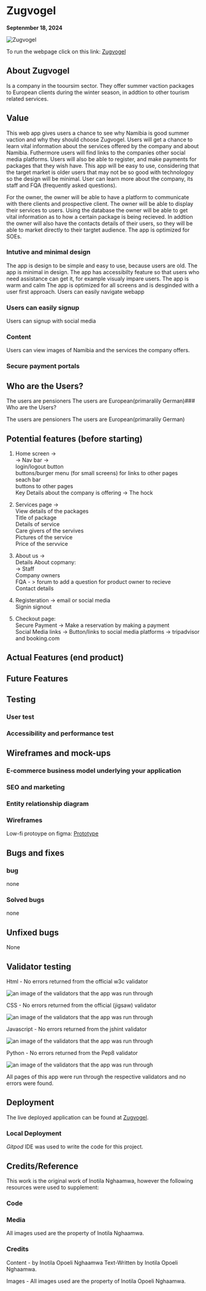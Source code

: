 # Zugvogel

**Septenmber 18, 2024**

![Zugvogel]()

To run the webpage click on this link: [Zugvogel]()

## About Zugvogel

Is a company in the tooursim sector. They offer summer vaction packages to European clients during the winter season, in addtion to other tourism related services. 

## Value 

This web app gives users a chance to see why Namibia is good summer vaction and why they should choose Zugvogel. Users will get a chance to learn vital information about the services offered by the company and about Namibia. Futhermore users will find links to the companies other social media platforms. Users will also be able to register, and make payments for packages that they wish have. This app will be easy to use, considering that the target market is older users that may not be so good with technologoy so the design will be minimal. User can learn more about the company, its staff and FQA (frequently asked questions).

For the owner, the owner will be able to have a platform to communicate with there clients and prospective client. The owner will be able to display their services to users. Using the database the owner will be able to get vital information as to how a certain package is being recieved. In addtion the owner will also have the contacts details of their users, so they will be able to market directly to their targtet audience. The app is optimized for SOEs.

### Intutive and minimal design
The app is design to be simple and easy to use, because users are old.
The app is minimal in design.
The app has accessibilty feature so that users who need assistance can get it, for example visualy impare users.
The app is warm and calm
The app is optimized for all screens and is desginded with a user first approach.
Users can easily navigate webapp

### Users can easily signup
Users can signup with social media

### Content
Users can view images of Namibia and the services the company offers.

### Secure payment portals

## Who are the Users?

The users are pensioners
The users are European(primaralily German)### Who are the Users?

The users are pensioners
The users are European(primaralily German)


## Potential features (before starting)

1. Home screen ->  
   -> Nav bar ->  
      login/logout button  
      buttons/burger menu (for small screens) for links to other pages  
      seach bar  
   buttons to other pages   
   Key Details about the company is offering -> The hock  
2. Services page ->  
   View details of the packages  
      Title of package  
      Details of service  
      Care givers of the servives  
      Pictures of the service  
      Price of the servvice  
                                                       
3. About us ->   
   Details About copmany:  
      -> Staff  
         Company owners  
   FQA - > forum to add a question for product owner to recieve  
   Contact details
4. Registeration -> email or social media   
                     Signin signout  
5. Checkout page:                               
   Secure Payment -> Make a reservation by making a payment  
                     Social Media links -> Button/links to social media platforms -> tripadvisor and booking.com  

## Actual Features (end product)

## Future Features

## Testing
 
### User test

### Accessibility and performance test

## Wireframes and mock-ups

### E-commerce business model underlying your application

### SEO and marketing

### Entity relationship diagram

### Wireframes
 Low-fi protoype on figma:
[Prototype]()

## Bugs and fixes 

### bug 
none

### Solved bugs

none

## Unfixed bugs

None

## Validator testing

Html - No errors returned from the official w3c validator

![an image of the validators that the app was run through]()

CSS - No errors returned from the official (jigsaw) validator

![an image of the validators that the app was run through]()

Javascript - No errors returned from the jshint validator

![an image of the validators that the app was run through]()

Python - No errors returned from the Pep8 validator

![an image of the validators that the app was run through]()

All pages of this app were run through  the respective validators and no errors were found.

## Deployment

The live deployed application can be found at [Zugvogel]().

### Local Deployment

*Gitpod* IDE was used to write the code for this project.

## Credits/Reference 
This work is the original work of Inotila Nghaamwa, however the following resources were used to supplement:

### Code

### Media
All images used are the property of Inotila Nghaamwa.

### Credits 

Content - by Inotila Opoeli Nghaamwa
Text-Written by Inotila Opoeli Nghaamwa.

Images - All images used are the property of Inotila Opoeli Nghaamwa.

